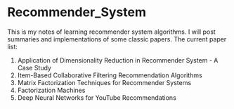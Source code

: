 # Recommender_System

This is my notes of learning recommender system algorithms. I will post summaries and implementations of some classic papers. The current paper list:
1) Application of Dimensionality Reduction in Recommender System - A Case Study
2) Item-Based Collaborative Filtering Recommendation Algorithms
3) Matrix Factorization Techniques for Recommender Systems
4) Factorization Machines
5) Deep Neural Networks for YouTube Recommendations
